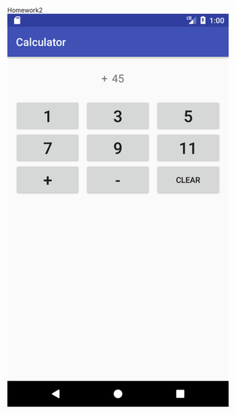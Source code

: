 Homework2
![alt text](https://github.com/kinnch/android_project_calculator2/blob/master/Screenshot_1502435424.png)